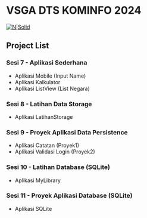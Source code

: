 # VSGA DTS KOMINFO 2024
[![N|Solid](https://pnm.ac.id/assets/img/top-logo.png)](https://ti.pnm.ac.id/)

## Project List
### Sesi 7 - Aplikasi Sederhana
- Aplikasi Mobile (Input Name) 
- Aplikasi Kalkulator
- Aplikasi ListView (List Negara)

### Sesi 8 - Latihan Data Storage
- Aplikasi LatihanStorage

### Sesi 9 - Proyek Aplikasi Data Persistence 
- Aplikasi Catatan (Proyek1)
- Aplikasi Validasi Login (Proyek2)

### Sesi 10 - Latihan Database (SQLite)
- Aplikasi MyLibrary

### Sesi 11 - Proyek Aplikasi Database (SQLite)
- Aplikasi SQLite